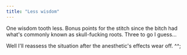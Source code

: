 ```yaml
---
title: "Less wisdom"
---
```


One wisdom tooth less. Bonus points for the stitch since the bitch had what's
commonly known as skull-fucking roots. Three to go I guess...

Well I'll reassess the situation after the anesthetic's effects wear off. ^^;

